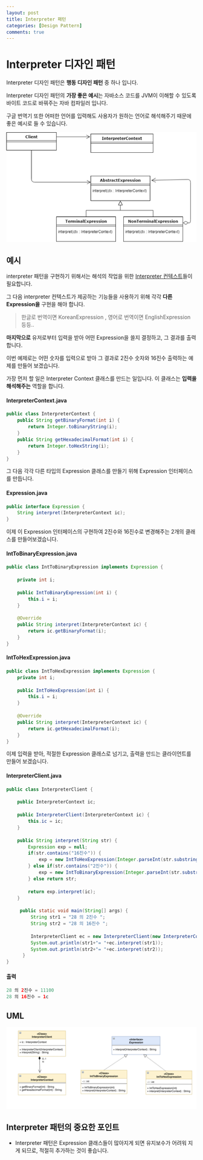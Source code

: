 ```yaml
---
layout: post
title: Interpreter 패턴
categories: [Design Pattern]
comments: true 
---
```


# Interpreter 디자인 패턴

Interpreter 디자인 패턴은 **행동 디자인 패턴** 중 하나 입니다. 

Interpreter 디자인 패턴의 **가장 좋은 예시**는 자바소스 코드를 JVM이 이해할 수 있도록 바이트 코드로 바꿔주는 자바 컴파일러 입니다. 

구글 번역기 또한 어떠한 언어를 입력해도 사용자가 원하는 언어로 해석해주기 때문에 좋은 예시로 들 수 있습니다.

![](https://github.com/DaeAkin/java-design-pattern/blob/master/docs/Interpreter.png?raw=true)

## 예시

interpreter 패턴을 구현하기 위해서는 해석의 작업을 위한 <u>Interpreter 컨텍스트</u>들이 필요합니다.

그 다음 interpreter 컨텍스트가 제공하는 기능들을 사용하기 위해 각각 **다른 Expression을** 구현을 해야 합니다.

> 한글로 번역이면 KoreanExpression , 영어로 번역이면 EnglishExpression 등등..

**마지막으로** 유저로부터 입력을 받아 어떤 Expression을 쓸지 결정하고, 그 결과를 출력합니다.

이번 예제로는 어떤 숫자를 입력으로 받아 그 결과로 2진수 숫자와 16진수 출력하는 예제를 만들어 보겠습니다.

가장 먼저 할 일은 Interpreter Context 클래스를 만드는 일입니다. 이 클래스는 **입력을 해석해주는** 역할을 합니다.

#### InterpreterContext.java

```java
public class InterpreterContext {
    public String getBinaryFormat(int i) {
        return Integer.toBinaryString(i);
    }
    public String getHexadecimalFormat(int i) {
        return Integer.toHexString(i);
    }
}
```



그 다음 각각 다른 타입의 Expression 클래스를 만들기 위해 Expression 인터페이스를 만듭니다.

#### Expression.java

```java
public interface Expression {
    String interpret(InterpreterContext ic);
}
```



이제 이 Expression 인터페이스의 구현하여 2진수와 16진수로 변경해주는 2개의 클래스를 만들어보겠습니다.

#### IntToBinaryExpression.java

```java
public class IntToBinaryExpression implements Expression {

    private int i;

    public IntToBinaryExpression(int i) {
        this.i = i;
    }

    @Override
    public String interpret(InterpreterContext ic) {
        return ic.getBinaryFormat(i);
    }
}
```



#### IntToHexExpression.java

```java
public class IntToHexExpression implements Expression {
    private int i;

    public IntToHexExpression(int i) {
        this.i = i;
    }

    @Override
    public String interpret(InterpreterContext ic) {
        return ic.getHexadecimalFormat(i);
    }
}
```



이제 입력을 받아, 적절한 Expression 클래스로 넘기고, 출력을 만드는 클라이언트를 만들어 보겠습니다.

#### InterpreterClient.java

```java
public class InterpreterClient {

    public InterpreterContext ic;

    public InterpreterClient(InterpreterContext ic) {
        this.ic = ic;
    }

    public String interpret(String str) {
        Expression exp = null;
        if(str.contains("16진수")) {
            exp = new IntToHexExpression(Integer.parseInt(str.substring(0,str.indexOf(" "))));
        } else if(str.contains("2진수")) {
            exp = new IntToBinaryExpression(Integer.parseInt(str.substring(0,str.indexOf(" "))));
        } else return str;

        return exp.interpret(ic);
    }

     public static void main(String[] args) {
         String str1 = "28 의 2진수 ";
         String str2 = "28 의 16진수 ";

         InterpreterClient ec = new InterpreterClient(new InterpreterContext());
         System.out.println(str1+"= "+ec.interpret(str1));
         System.out.println(str2+"= "+ec.interpret(str2));
      }
}
```



#### 출력

```java
28 의 2진수 = 11100
28 의 16진수 = 1c
```



## UML

![](https://github.com/DaeAkin/java-design-pattern/blob/master/docs/InterpreterPattenUML.png?raw=true)

## Interpreter 패턴의 중요한 포인트

- Interpreter 패턴은 Expression 클래스들이 많아지게 되면 유지보수가 어려워 지게 되므로, 적절히 추가하는 것이 좋습니다.
